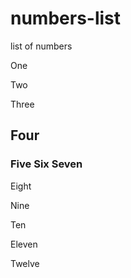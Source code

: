 # numbers-list
list of numbers

One

Two

Three

## Four

### Five Six Seven

Eight

Nine

Ten 

Eleven

Twelve
